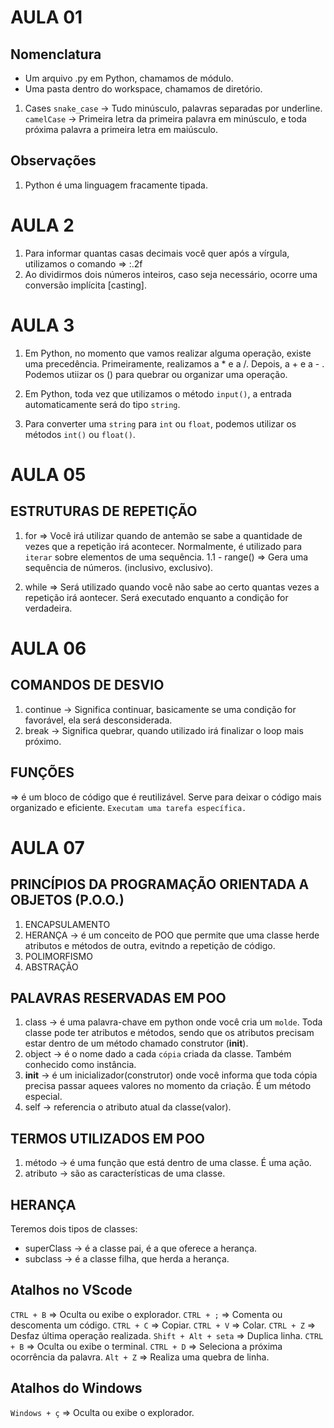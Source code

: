 # AULA 01

## Nomenclatura
- Um arquivo .py em Python, chamamos de módulo.
- Uma pasta dentro do workspace, chamamos de diretório.

1. Cases
``snake_case`` -> Tudo minúsculo, palavras separadas por underline.
``camelCase`` -> Primeira letra da primeira palavra em minúsculo, e toda próxima palavra a primeira letra em maiúsculo.

## Observações
1. Python é uma linguagem fracamente tipada.

# AULA 2

1. Para informar quantas casas decimais você quer após a vírgula, utilizamos o comando =>  :.2f
2. Ao dividirmos dois números inteiros, caso seja necessário, ocorre uma conversão implícita [casting].

# AULA 3
1. Em Python, no momento que vamos realizar alguma operação, existe uma precedência.
Primeiramente, realizamos a * e a /.
Depois, a + e a - .
Podemos utiizar os () para quebrar ou organizar uma operação.

2. Em Python, toda vez que utilizamos o método `input()`, a entrada automaticamente será do tipo `string`.

3. Para converter uma `string` para `int` ou `float`, podemos utilizar os métodos `int()` ou `float()`.

# AULA 05
## ESTRUTURAS DE REPETIÇÃO
1. for
=> Você irá utilizar quando de antemão se sabe a quantidade de vezes que a repetição irá acontecer. Normalmente, é utilizado para `iterar` sobre elementos de uma sequência.
1.1 - range() => Gera uma sequência de números. (inclusivo, exclusivo).

2. while
=> Será utilizado quando você não sabe ao certo quantas vezes a repetição irá aontecer. Será executado enquanto a condição for verdadeira.

# AULA 06
## COMANDOS DE DESVIO
1. continue -> Significa continuar, basicamente se uma condição for favorável, ela será desconsiderada.
2. break -> Significa quebrar, quando utilizado irá finalizar o loop mais próximo.

## FUNÇÕES
=> é um bloco de código que é reutilizável. Serve para deixar o código mais organizado e eficiente. `Executam uma tarefa específica.`


# AULA 07
## PRINCÍPIOS DA PROGRAMAÇÃO ORIENTADA A OBJETOS (P.O.O.)
1. ENCAPSULAMENTO
2. HERANÇA -> é um conceito de POO que permite que uma classe herde atributos e métodos de outra, evitndo a repetição de código.
3. POLIMORFISMO
4. ABSTRAÇÃO

## PALAVRAS RESERVADAS EM POO
1. class -> é uma palavra-chave em python onde você cria um `molde`. Toda classe pode ter atributos e métodos, 
sendo que os atributos precisam estar dentro de um método chamado construtor (__init__).
2. object -> é o nome dado a cada `cópia` criada da classe. Também conhecido como instância.
3. __init__ -> é um inicializador(construtor) onde você informa que toda cópia precisa passar aquees valores no momento da criação. 
É um método especial.
4. self -> referencia o atributo atual da classe(valor).


## TERMOS UTILIZADOS EM POO
1. método -> é uma função que está dentro de uma classe. É uma ação.
2. atributo -> são as características de uma classe.

## HERANÇA
Teremos dois tipos de classes:
- superClass -> é a classe pai, é a que oferece a herança.
- subclass -> é a classe filha, que herda a herança.




## Atalhos no VScode
``CTRL + B`` => Oculta ou exibe o explorador.
``CTRL + ;`` => Comenta ou descomenta um código.
``CTRL + C`` => Copiar.
``CTRL + V`` => Colar.
``CTRL + Z`` => Desfaz última operação realizada.
``Shift + Alt + seta`` => Duplica linha.
``CTRL + B`` => Oculta ou exibe o terminal.
``CTRL + D`` => Seleciona a próxima ocorrência da palavra.
``Alt + Z`` => Realiza uma quebra de linha.

## Atalhos do Windows
``Windows + ç`` => Oculta ou exibe o explorador.